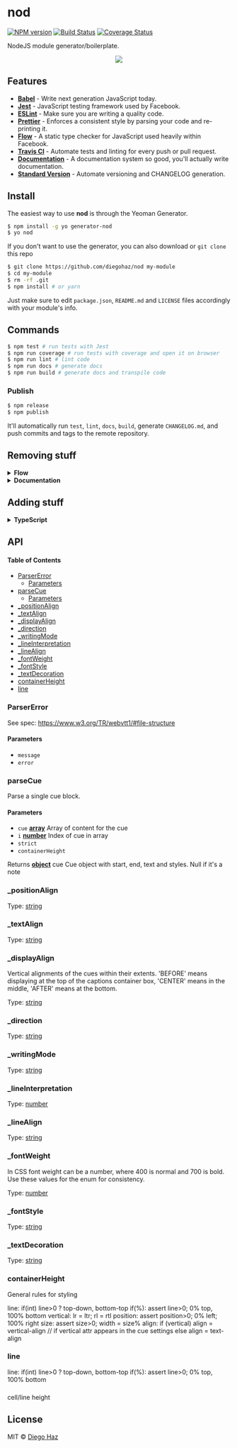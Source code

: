 # nod

[![NPM version](https://img.shields.io/npm/v/generator-nod.svg?style=flat-square)](https://npmjs.org/package/generator-nod)
[![Build Status](https://img.shields.io/travis/diegohaz/nod/master.svg?style=flat-square)](https://travis-ci.org/diegohaz/nod) [![Coverage Status](https://img.shields.io/codecov/c/github/diegohaz/nod/master.svg?style=flat-square)](https://codecov.io/gh/diegohaz/nod/branch/master)

NodeJS module generator/boilerplate.

<p align="center"><img src="https://cloud.githubusercontent.com/assets/3068563/21958520/77e4f45e-da97-11e6-9685-fe380a9cce3d.gif"></p>

## Features

-   [**Babel**](https://babeljs.io/) - Write next generation JavaScript today.
-   [**Jest**](https://facebook.github.io/jest) - JavaScript testing framework used by Facebook.
-   [**ESLint**](http://eslint.org/) - Make sure you are writing a quality code.
-   [**Prettier**](https://prettier.io/) - Enforces a consistent style by parsing your code and re-printing it.
-   [**Flow**](https://flowtype.org/) - A static type checker for JavaScript used heavily within Facebook.
-   [**Travis CI**](https://travis-ci.org) - Automate tests and linting for every push or pull request.
-   [**Documentation**](http://documentation.js.org/) - A documentation system so good, you'll actually write documentation.
-   [**Standard Version**](https://github.com/conventional-changelog/standard-version) - Automate versioning and CHANGELOG generation.

## Install

The easiest way to use **nod** is through the Yeoman Generator.

```sh
$ npm install -g yo generator-nod
$ yo nod
```

If you don't want to use the generator, you can also download or `git clone` this repo

```sh
$ git clone https://github.com/diegohaz/nod my-module
$ cd my-module
$ rm -rf .git
$ npm install # or yarn
```

Just make sure to edit `package.json`, `README.md` and `LICENSE` files accordingly with your module's info.

## Commands

```sh
$ npm test # run tests with Jest
$ npm run coverage # run tests with coverage and open it on browser
$ npm run lint # lint code
$ npm run docs # generate docs
$ npm run build # generate docs and transpile code
```

### Publish

```sh
$ npm release
$ npm publish
```

It'll automatically run `test`, `lint`, `docs`, `build`, generate `CHANGELOG.md`, and push commits and tags to the remote repository.

## Removing stuff

<details><summary><strong>Flow</strong></summary>

1.  Remove `.flowconfig` file.

2.  Remove `flow` from `package.json`:

    ```diff
      "scripts": {
    -   "flow": "flow check",
    -   "flowbuild": "flow-copy-source src dist",
    -   "prebuild": "npm run docs && npm run clean && npm run flowbuild",
    +   "prebuild": "npm run docs && npm run clean",
      },
      "devDependencies": {
    -   "@babel/preset-flow": "^7.0.0",
    -   "eslint-plugin-flowtype": "^2.50.0",
    -   "eslint-plugin-flowtype-errors": "^3.5.1",
    -   "flow-bin": "^0.81.0",
    -   "flow-copy-source": "^2.0.2",
      }
    ```

3.  Remove `flow` from `.babelrc`:

    ```diff
      "presets": [
    -   "@babel/preset-flow"
      ]
    ```

4.  Remove `flow` from `.eslintrc`:

    ```diff
      "extends": [
    -   "plugin:flowtype/recommended",
    -   "prettier/flowtype"
      ],
      "plugins": [
    -   "flowtype",
    -   "flowtype-errors"
      ],
      "rules": {
    -   "flowtype-errors/show-errors": "error"
      }
    ```

5.  Run `yarn`.

</details>

<details><summary><strong>Documentation</strong></summary>

1.  Remove `documentation` from `package.json`:

    ```diff
      "scripts": {
    -   "docs": "documentation readme src --section=API",
    -   "postdocs": "git add README.md",
    -   "prebuild": "npm run docs && npm run clean",
    +   "prebuild": "npm run clean",
      },
      "devDependencies": {
    -   "documentation": "^8.0.0",
      }
    ```

2.  Run `yarn`.

</details>

## Adding stuff

<details><summary><strong>TypeScript</strong></summary>
  
1. Install dependencies:

    ```sh
    yarn add -D @babel/preset-typescript @types/jest @typescript-eslint/eslint-plugin @typescript-eslint/parser typescript
    ```

2.  Update `package.json`:

    ```diff
    + "types": "dist/ts/src",
      "scripts": {
    +   "type-check": "tsc --noEmit",
    -   "lint": "eslint .",
    +   "lint": "eslint . --ext js,ts,tsx",
    -   "build": "babel src -d dist",
    +   "build": "tsc --emitDeclarationOnly && babel src -d dist -x .js,.ts,.tsx",
      },
      "lint-staged": {
    -   "*.js": [
    +   "*.{js,ts,tsx}": [
    -     "eslint --fix",
    +     "eslint --fix --ext js,ts,tsx",
          "git add"
        ]
      }
    ```

3.  Create `tsconfig.json`

    ```json
    {
      "compilerOptions": {
        "outDir": "dist/ts",
        "target": "esnext",
        "module": "esnext",
        "moduleResolution": "node",
        "jsx": "react",
        "strict": true,
        "declaration": true,
        "noFallthroughCasesInSwitch": true,
        "noImplicitReturns": true,
        "noUnusedLocals": true,
        "noUnusedParameters": true,
        "stripInternal": true
      }
    }
    ```

4.  Update `.babelrc`:

    ```diff
      "presets": [
    +   "@babel/preset-typescript"
      ]
    ```

5.  Update `.eslintrc` with these settings:

    ```json
      "settings": {
        "import/resolver": {
          "node": {
            "extensions": [".js", ".jsx", ".ts", ".tsx"]
          }
        }
      },
      "overrides": [
        {
          "files": ["**/*.ts", "**/*.tsx"],
          "parser": "@typescript-eslint/parser",
          "parserOptions": {
            "project": "./tsconfig.json"
          },
          "plugins": [
            "@typescript-eslint"
          ],
          "rules": {
            "no-undef": "off",
            "no-unused-vars": "off",
            "no-restricted-globals": "off"
          }
        }
      ]
    ```

</details>

## API

<!-- Generated by documentation.js. Update this documentation by updating the source code. -->

#### Table of Contents

-   [ParserError](#parsererror)
    -   [Parameters](#parameters)
-   [parseCue](#parsecue)
    -   [Parameters](#parameters-1)
-   [\_positionAlign](#_positionalign)
-   [\_textAlign](#_textalign)
-   [\_displayAlign](#_displayalign)
-   [\_direction](#_direction)
-   [\_writingMode](#_writingmode)
-   [\_lineInterpretation](#_lineinterpretation)
-   [\_lineAlign](#_linealign)
-   [\_fontWeight](#_fontweight)
-   [\_fontStyle](#_fontstyle)
-   [\_textDecoration](#_textdecoration)
-   [containerHeight](#containerheight)
-   [line](#line)

### ParserError

See spec: <https://www.w3.org/TR/webvtt1/#file-structure>

#### Parameters

-   `message`  
-   `error`  

### parseCue

Parse a single cue block.

#### Parameters

-   `cue` **[array](https://developer.mozilla.org/docs/Web/JavaScript/Reference/Global_Objects/Array)** Array of content for the cue
-   `i` **[number](https://developer.mozilla.org/docs/Web/JavaScript/Reference/Global_Objects/Number)** Index of cue in array
-   `strict`  
-   `containerHeight`  

Returns **[object](https://developer.mozilla.org/docs/Web/JavaScript/Reference/Global_Objects/Object)** cue Cue object with start, end, text and styles.
                      Null if it's a note

### \_positionAlign

Type: [string](https://developer.mozilla.org/docs/Web/JavaScript/Reference/Global_Objects/String)

### \_textAlign

Type: [string](https://developer.mozilla.org/docs/Web/JavaScript/Reference/Global_Objects/String)

### \_displayAlign

Vertical alignments of the cues within their extents.
'BEFORE' means displaying at the top of the captions container box, 'CENTER'
 means in the middle, 'AFTER' means at the bottom.

Type: [string](https://developer.mozilla.org/docs/Web/JavaScript/Reference/Global_Objects/String)

### \_direction

Type: [string](https://developer.mozilla.org/docs/Web/JavaScript/Reference/Global_Objects/String)

### \_writingMode

Type: [string](https://developer.mozilla.org/docs/Web/JavaScript/Reference/Global_Objects/String)

### \_lineInterpretation

Type: [number](https://developer.mozilla.org/docs/Web/JavaScript/Reference/Global_Objects/Number)

### \_lineAlign

Type: [string](https://developer.mozilla.org/docs/Web/JavaScript/Reference/Global_Objects/String)

### \_fontWeight

In CSS font weight can be a number, where 400 is normal and 700 is bold.
Use these values for the enum for consistency.

Type: [number](https://developer.mozilla.org/docs/Web/JavaScript/Reference/Global_Objects/Number)

### \_fontStyle

Type: [string](https://developer.mozilla.org/docs/Web/JavaScript/Reference/Global_Objects/String)

### \_textDecoration

Type: [string](https://developer.mozilla.org/docs/Web/JavaScript/Reference/Global_Objects/String)

### containerHeight

General rules for styling

line: if(int) line>0 ? top-down, bottom-top
      if(%): assert line>0; 0% top, 100% bottom
vertical: lr = ltr; rl = rtl
position: assert position>0; 0% left; 100% right
size: assert size>0; width = size%
align: if (vertical) align = vertical-align // if vertical attr appears in the cue settings
       else align = text-align

### line

line: if(int) line>0 ? top-down, bottom-top
if(%): assert line>0; 0% top, 100% bottom

### 

cell/line height

## License

MIT © [Diego Haz](https://github.com/diegohaz)
